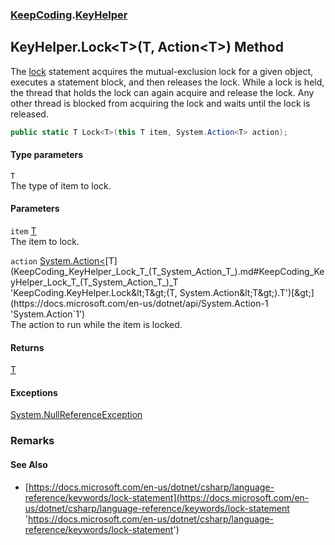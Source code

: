 ### [KeepCoding](KeepCoding.md 'KeepCoding').[KeyHelper](KeepCoding_KeyHelper.md 'KeepCoding.KeyHelper')
## KeyHelper.Lock&lt;T&gt;(T, Action&lt;T&gt;) Method
The [lock](https://docs.microsoft.com/en-us/dotnet/csharp/language-reference/keywords/lock 'https://docs.microsoft.com/en-us/dotnet/csharp/language-reference/keywords/lock') statement acquires the mutual-exclusion lock for a given object, executes a statement block, and then releases the lock. While a lock is held, the thread that holds the lock can again acquire and release the lock. Any other thread is blocked from acquiring the lock and waits until the lock is released.  
```csharp
public static T Lock<T>(this T item, System.Action<T> action);
```
#### Type parameters
<a name='KeepCoding_KeyHelper_Lock_T_(T_System_Action_T_)_T'></a>
`T`  
The type of item to lock.
  
#### Parameters
<a name='KeepCoding_KeyHelper_Lock_T_(T_System_Action_T_)_item'></a>
`item` [T](KeepCoding_KeyHelper_Lock_T_(T_System_Action_T_).md#KeepCoding_KeyHelper_Lock_T_(T_System_Action_T_)_T 'KeepCoding.KeyHelper.Lock&lt;T&gt;(T, System.Action&lt;T&gt;).T')  
The item to lock.
  
<a name='KeepCoding_KeyHelper_Lock_T_(T_System_Action_T_)_action'></a>
`action` [System.Action&lt;](https://docs.microsoft.com/en-us/dotnet/api/System.Action-1 'System.Action`1')[T](KeepCoding_KeyHelper_Lock_T_(T_System_Action_T_).md#KeepCoding_KeyHelper_Lock_T_(T_System_Action_T_)_T 'KeepCoding.KeyHelper.Lock&lt;T&gt;(T, System.Action&lt;T&gt;).T')[&gt;](https://docs.microsoft.com/en-us/dotnet/api/System.Action-1 'System.Action`1')  
The action to run while the item is locked.
  
#### Returns
[T](KeepCoding_KeyHelper_Lock_T_(T_System_Action_T_).md#KeepCoding_KeyHelper_Lock_T_(T_System_Action_T_)_T 'KeepCoding.KeyHelper.Lock&lt;T&gt;(T, System.Action&lt;T&gt;).T')  
#### Exceptions
[System.NullReferenceException](https://docs.microsoft.com/en-us/dotnet/api/System.NullReferenceException 'System.NullReferenceException')  
### Remarks
#### See Also
- [https://docs.microsoft.com/en-us/dotnet/csharp/language-reference/keywords/lock-statement](https://docs.microsoft.com/en-us/dotnet/csharp/language-reference/keywords/lock-statement 'https://docs.microsoft.com/en-us/dotnet/csharp/language-reference/keywords/lock-statement')
